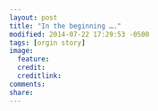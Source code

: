 ```yaml
---
layout: post
title: "In the beginning …."
modified: 2014-07-22 17:29:53 -0500
tags: [orgin story]
image:
  feature: 
  credit: 
  creditlink: 
comments: 
share: 
---
```

